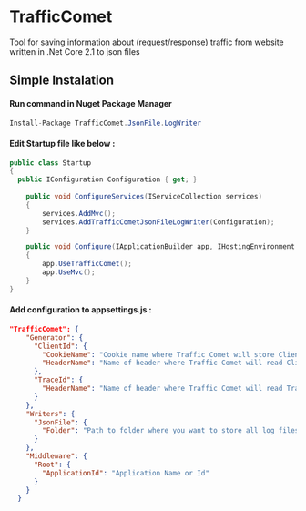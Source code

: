 # TrafficComet
Tool for saving information about (request/response) traffic from website written in .Net Core 2.1 to json files

## Simple Instalation 
#### Run command in Nuget Package Manager 
```csharp
Install-Package TrafficComet.JsonFile.LogWriter
``` 

#### Edit Startup file like below :
```csharp 
public class Startup
{
  public IConfiguration Configuration { get; }
  
	public void ConfigureServices(IServiceCollection services)
	{
		services.AddMvc();
		services.AddTrafficCometJsonFileLogWriter(Configuration);
	}

	public void Configure(IApplicationBuilder app, IHostingEnvironment env)
	{
		app.UseTrafficComet();
		app.UseMvc();
	}
}
```

#### Add configuration to appsettings.js :
```json 
"TrafficComet": {
    "Generator": {
      "ClientId": {
        "CookieName": "Cookie name where Traffic Comet will store ClientId",
        "HeaderName": "Name of header where Traffic Comet will read ClientId"
      },
      "TraceId": {
        "HeaderName": "Name of header where Traffic Comet will read TraficId"
      }
    },
    "Writers": {
      "JsonFile": {
        "Folder": "Path to folder where you want to store all log files"
      }
    },
    "Middleware": {
      "Root": {
        "ApplicationId": "Application Name or Id"
      }
    }
  }
``` 
  
  
